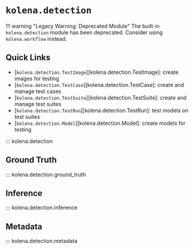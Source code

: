 # `kolena.detection`

!!! warning "Legacy Warning: Deprecated Module"
    The built-in `kolena.detection` module has been deprecated. Consider using `kolena.workflow` instead.

## Quick Links

- [`kolena.detection.TestImage`][kolena.detection.TestImage]: create images for testing
- [`kolena.detection.TestCase`][kolena.detection.TestCase]: create and manage test cases
- [`kolena.detection.TestSuite`][kolena.detection.TestSuite]: create and manage test suites
- [`kolena.detection.TestRun`][kolena.detection.TestRun]: test models on test suites
- [`kolena.detection.Model`][kolena.detection.Model]: create models for testing

::: kolena.detection

## Ground Truth

::: kolena.detection.ground_truth

## Inference

::: kolena.detection.inference

## Metadata

::: kolena.detection.metadata
